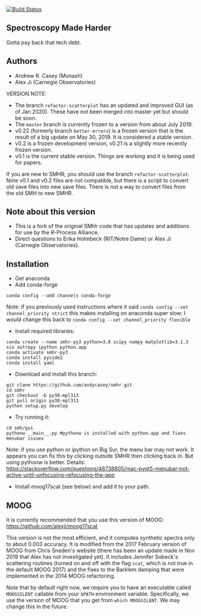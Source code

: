 [![Build Status](https://travis-ci.org/andycasey/smhr.svg?branch=master)](https://travis-ci.org/andycasey/smhr)

Spectroscopy Made Harder
------------------------
Gotta pay back that tech debt.


Authors
-------
 - Andrew R. Casey (Monash)
 - Alex Ji (Carnegie Observatories)

VERSION NOTE:
- The branch `refactor-scatterplot` has an updated and improved GUI (as of Jan 2020). These have not been merged into master yet but should be soon.
- The `master` branch is currently frozen to a version from about July 2019.
- v0.22 (formerly branch `better-errors`) is a frozen version that is the result of a big update on May 30, 2019. It is considered a stable version.
- v0.2 is a frozen development version, v0.21 is a slightly more recently frozen version. 
- v0.1 is the current stable version. Things are working and it is being used for papers.

If you are new to SMHR, you should use the branch `refactor-scatterplot`.
Note v0.1 and v0.2 files are not compatible, but there is a script to convert old save files into new save files.
There is not a way to convert files from the old SMH to new SMHR.


Note about this version
------------------------
 - This is a fork of the original SMHr code that has updates and additions for use by the *R*-Process Alliance.
 - Direct questions to Erika Holmbeck (RIT/Notre Dame) or Alex Ji (Carnegie Observatories).


Installation
------------

* Get anaconda
* Add conda-forge
```
conda config --add channels conda-forge
```
Note: if you previously used instructions where it said `conda config --set channel_priority strict` this makes installing on anaconda super slow; I would change this back to
`conda config --set channel_priority flexible`

* Install required libraries:
```
conda create --name smhr-py3 python=3.8 scipy numpy matplotlib=3.1.3 six astropy ipython python.app
conda activate smhr-py3
conda install pyside2
conda install yaml
```
* Download and install this branch:
```
git clone https://github.com/andycasey/smhr.git 
cd smhr
git checkout -b py38-mpl313
git pull origin py38-mpl313
python setup.py develop
```
* Try running it:
```
cd smh/gui
pythonw __main__.py #pythonw is installed with python.app and fixes menubar issues
```
Note: if you use python or ipython on Big Sur, the menu bar may not work.
It appears you can fix this by clicking outside SMHR then clicking back in. But using pythonw is better.
Details: https://stackoverflow.com/questions/48738805/mac-pyqt5-menubar-not-active-until-unfocusing-refocusing-the-app
* Install moog17scat (see below) and add it to your path.



MOOG
----
It is currently recommended that you use this version of MOOG: https://github.com/alexji/moog17scat

This version is not the most efficient, and it computes synthetic spectra only to about 0.003 accuracy. It is modified from the 2017 February version of MOOG from Chris Sneden's website (there has been an update made in Nov 2019 that Alex has not investigated yet). It includes Jennifer Sobeck's scattering routines (turned on and off with the flag `scat`, which is not true in the default MOOG 2017) and the fixes to the Barklem damping that were implemented in the 2014 MOOG refactoring.

Note that by default right now, we require you to have an executable called `MOOGSILENT` callable from your `$PATH` environment variable. Specifically, we use the version of MOOG that you get from `which MOOGSILENT`. We may change this in the future.
